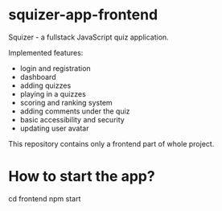 # squizer-app-frontend

Squizer - a fullstack JavaScript quiz application.

Implemented features:
- login and registration
- dashboard
- adding quizzes
- playing in a quizzes
- scoring and ranking system
- adding comments under the quiz
- basic accessibility and security
- updating user avatar

This repository contains only a frontend part of whole project.

# How to start the app?

cd frontend
npm start
